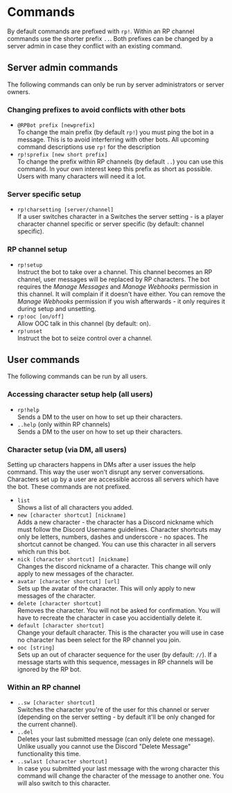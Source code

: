 # Commands

By default commands are prefixed with `rp!`. Within an RP channel commands use the shorter prefix `..`. Both prefixes can be changed by a server admin in case they conflict with an existing command.


## Server admin commands

The following commands can only be run by server administrators or server owners.

### Changing prefixes to avoid conflicts with other bots

* `@RPBot prefix [newprefix]`  
To change the main prefix (by default `rp!`) you must ping the bot in a message. This is to avoid interferring with other bots. All upcoming command descriptions use `rp!` for the description
* `rp!sprefix [new short prefix]`  
To change the prefix within RP channels (by default `..`) you can use this command. In your own interest keep this prefix as short as possible. Users with many characters will need it a lot.  
  
### Server specific setup 

* `rp!charsetting [server/channel]`  
  If a user switches character in a Switches the server setting - is a player character channel specific or server specific (by default: channel specific).  
  
### RP channel setup

* `rp!setup`  
   Instruct the bot to take over a channel. This channel becomes an RP channel, user messages will be replaced by RP characters. The bot requires the *Manage Messages* and *Manage Webhooks* permission in this channel. It will complain if it doesn't have either. You can remove the *Manage Webhooks* permission if you wish afterwards - it only requires it during setup and unsetting.
* `rp!ooc [on/off]`  
Allow OOC talk in this channel (by default: on).
* `rp!unset`  
Instruct the bot to seize control over a channel.



## User commands

The following commands can be run by all users.


### Accessing character setup help (all users)
* `rp!help`  
  Sends a DM to the user on how to set up their characters.
* `..help` (only within RP channels)  
  Sends a DM to the user on how to set up their characters.


### Character setup (via DM, all users)
Setting up characters happens in DMs after a user issues the help command. This way the user won't disrupt any server conversations. Characters set up by a user are accessible accross all servers which have the bot. These commands are not prefixed.

* `list`  
Shows a list of all characters you added.  
* `new [character shortcut] [nickname]`  
Adds a new character - the character has a Discord nickname which must follow the Discord Username guidelines. Character shortcuts may only be letters, numbers, dashes and underscore - no spaces. The shortcut cannot be changed. You can use this character in all servers which run this bot.
* `nick [character shortcut] [nickname]`  
Changes the discord nickname of a character. This change will only apply to new messages of the character.
* `avatar [character shortcut] [url]`  
Sets up the avatar of the character. This will only apply to new messages of the character.
* `delete [character shortcut]`  
Removes the character. You will not be asked for confirmation. You will have to recreate the character in case you accidentially delete it.   
* `default [character shortcut]`  
Change your default character. This is the character you will use in case no character has been select for the RP channel you join.  
* `ooc [string]`  
Sets up an out of character sequence for the user (by default: `//`). If a message starts with this sequence, messages in RP channels will be ignored by the RP bot.



### Within an RP channel

* `..sw [character shortcut]`  
Switches the character you're of the user for this channel or server (depending on the server setting - by default it'll be only changed for the current channel).
* `..del`  
Deletes your last submitted message (can only delete one message). Unlike usually you cannot use the Discord "Delete Message" functionality this time.
* `..swlast [character shortcut]`  
In case you submitted your last message with the wrong character this command will change the character of the message to another one. You will also switch to this character.